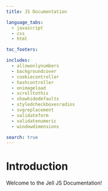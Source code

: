 ```yaml
---
title: JS Documentation

language_tabs:
  - javascript
  - css
  - html

toc_footers:

includes:
  - allowonlynumbers
  - backgroundcover
  - cookiecontroller
  - hashcontroller
  - onimageload
  - scrolltothis
  - showhidedefaults
  - styledcheckboxesradios
  - svgreplacement
  - validateform
  - validatenumeric
  - windowdimensions

search: true
---
```


# Introduction

Welcome to the Jell JS Documentation!
